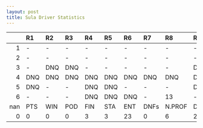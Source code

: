 ```yaml
---
layout: post 
title: Sula Driver Statistics
--- 
```


|     | R1   | R2   | R3   | R4   | R5   | R6   | R7   | R8     | R9   | R10   | R11   | R12   | Points   | Pos   |
|----:|:-----|:-----|:-----|:-----|:-----|:-----|:-----|:-------|:-----|:------|:------|:------|:---------|:------|
|   1 | -    | -    | -    | -    | -    | -    | -    | -      | -    | -     | -     | -     | 90.0     | 4.0   |
|   2 | -    | -    | -    | -    | -    | -    | -    | -      | -    | -     | -     | -     | nan      | nan   |
|   3 | -    | DNQ  | DNQ  | -    | -    | -    | -    | -      | DNQ  | -     | -     | -     | nan      | nan   |
|   4 | DNQ  | DNQ  | DNQ  | DNQ  | DNQ  | DNQ  | DNQ  | DNQ    | DNQ  | DNQ   | 15    | -     | nan      | nan   |
|   5 | DNQ  | -    | -    | DNQ  | DNQ  | -    | -    | -      | DNQ  | -     | 19    | -     | 58.0     | 9.0   |
|   6 | -    | -    | -    | DNQ  | DNQ  | DNQ  | -    | 13     | -    | nan   | nan   | nan   | 83.0     | 4.0   |
| nan | PTS  | WIN  | POD  | FIN  | STA  | ENT  | DNFs | N.PROF | DNQ  | %FIN  | PPR   | BST   | CHA      | RNK   |
|   0 | 0    | 0    | 0    | 3    | 3    | 23   | 0    | 6      | 20   | 100.0 | 0.0   | 13    | 0.0      | 57.0  |